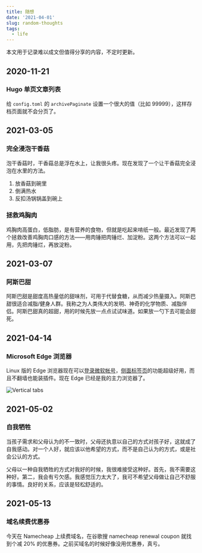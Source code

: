 ```yaml
---
title: 随想
date: '2021-04-01'
slug: random-thoughts
tags:
  - life
---
```


<!--more-->

本文用于记录难以成文但值得分享的内容，不定时更新。

## 2020-11-21

### Hugo 单页文章列表

给 `config.toml` 的 `archivePaginate` 设置一个很大的值（比如 99999），这样存档页面就不会分页了。

## 2021-03-05

### 完全浸泡干香菇

泡干香菇时，干香菇总是浮在水上，让我很头疼。现在发现了一个让干香菇完全浸泡在水里的方法。

1. 放香菇到碗里
1. 倒满热水
1. 反扣汤锅锅盖到碗上

### 拯救鸡胸肉

鸡胸肉高蛋白，低脂肪，是有营养的食物，但就是吃起来啃纸一般。最近发现了两个拯救改善鸡胸肉口感的方法——用肉锤把肉锤烂、加淀粉。这两个方法可以一起用，先把肉锤烂，再放淀粉。

## 2021-03-07

### 阿斯巴甜

阿斯巴甜是甜度高热量低的甜味剂，可用于代替食糖，从而减少热量摄入。阿斯巴甜很适合减脂/健身人群。我称之为人类伟大的发明、神奇的化学物质、减脂伴侣。阿斯巴甜真的超甜，用的时候先放一点点试试味道。如果放一勺下去可能会甜死。

## 2021-04-14

### Microsoft Edge 浏览器

Linux 版的 Edge 浏览器现在可以[登录微软帐号](https://techcommunity.microsoft.com/t5/articles/users-can-now-sign-in-and-sync-their-favorites-with-microsoft/m-p/2230134)，[侧面标签页](https://techcommunity.microsoft.com/t5/articles/vertical-tabs-preview-now-available-in-the-canary-and-dev/m-p/1823751)的功能超级好用，而且不翻墙也能装插件。现在 Edge 已经是我的主力浏览器了。

![Vertical tabs](https://techcommunity.microsoft.com/t5/image/serverpage/image-id/229553iB000EE470B363ACA/image-size/large?v=v2&px=999)

## 2021-05-02

### 自我牺牲

当孩子需求和父母认为的不一致时，父母还执意以自己的方式对孩子好，这就成了自我感动。对一个人好，就应该以他希望的方式，而不是自己认为的方式，或是社会公认的方式。

父母以一种自我牺牲的方式对我好的时候，我很难接受这种好。首先，我不需要这种好。第二，我会有亏欠感。我感觉压力太大了，我可不希望父母做让自己不舒服的事情。良好的关系，应该是轻松舒适的。

## 2021-05-13

### 域名续费优惠券

今天在 Namecheap 上续费域名，在谷歌搜 namecheap renewal coupon 就找到个减 20% 的优惠券。之前买域名的时候好像没用优惠券，真亏。
